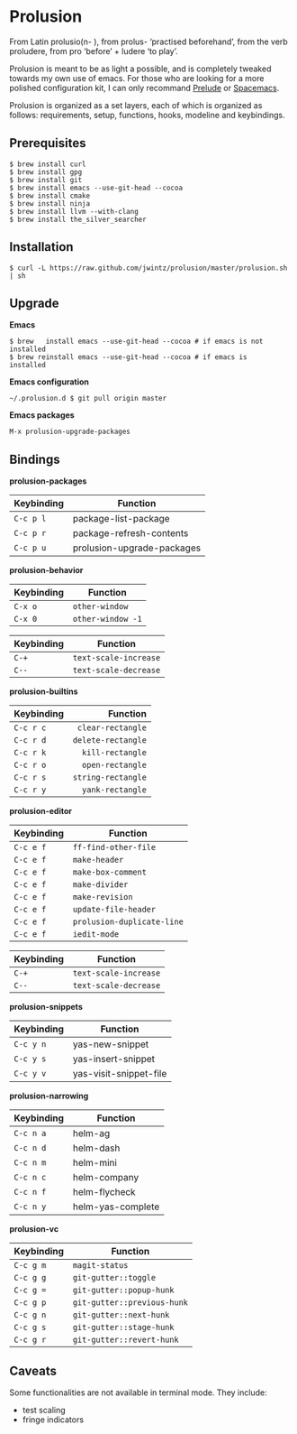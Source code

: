 # Prolusion

From Latin prolusio(n- ), from prolus- ‘practised beforehand’, from
the verb proludere, from pro ‘before’ + ludere ‘to play’.

Prolusion is meant to be as light a possible, and is completely
tweaked towards my own use of emacs. For those who are looking for a
more polished configuration kit, I can only recommand
[Prelude](https://github.com/bbatsov/prelude) or
[Spacemacs](https://github.com/syl20bnr/spacemacs).

Prolusion is organized as a set layers, each of which is organized as
follows: requirements, setup, functions, hooks, modeline and
keybindings.

## Prerequisites

    $ brew install curl
    $ brew install gpg
    $ brew install git
    $ brew install emacs --use-git-head --cocoa
    $ brew install cmake
    $ brew install ninja
    $ brew install llvm --with-clang
    $ brew install the_silver_searcher

## Installation

    $ curl -L https://raw.github.com/jwintz/prolusion/master/prolusion.sh | sh

## Upgrade

**Emacs**

    $ brew   install emacs --use-git-head --cocoa # if emacs is not installed
    $ brew reinstall emacs --use-git-head --cocoa # if emacs is     installed

**Emacs configuration**

    ~/.prolusion.d $ git pull origin master

**Emacs packages**

    M-x prolusion-upgrade-packages

## Bindings

**prolusion-packages**

| Keybinding           | Function                   |
| -------------------- | -------------------------- |
| <kbd>`C-c p l`</kbd> | package-list-package       |
| <kbd>`C-c p r`</kbd> | package-refresh-contents   |
| <kbd>`C-c p u`</kbd> | prolusion-upgrade-packages |

**prolusion-behavior**

| Keybinding         | Function          |
| ------------------ | ----------------- |
| <kbd>`C-x o`</kbd> | `other-window`    |
| <kbd>`C-x 0`</kbd> | `other-window -1` |

| Keybinding       | Function              |
| ---------------- | --------------------- |
| <kbd>`C-+`</kbd> | `text-scale-increase` |
| <kbd>`C--`</kbd> | `text-scale-decrease` |

**prolusion-builtins**

| Keybinding           | Function           |
| -------------------- | ------------------:|
| <kbd>`C-c r c`</kbd> |  `clear-rectangle` |
| <kbd>`C-c r d`</kbd> | `delete-rectangle` |
| <kbd>`C-c r k`</kbd> |   `kill-rectangle` |
| <kbd>`C-c r o`</kbd> |   `open-rectangle` |
| <kbd>`C-c r s`</kbd> | `string-rectangle` |
| <kbd>`C-c r y`</kbd> |   `yank-rectangle` |

**prolusion-editor**

| Keybinding           | Function                   |
| -------------------- | -------------------------- |
| <kbd>`C-c e f`</kbd> | `ff-find-other-file`       |
| <kbd>`C-c e f`</kbd> | `make-header`              |
| <kbd>`C-c e f`</kbd> | `make-box-comment`         |
| <kbd>`C-c e f`</kbd> | `make-divider`             |
| <kbd>`C-c e f`</kbd> | `make-revision`            |
| <kbd>`C-c e f`</kbd> | `update-file-header`       |
| <kbd>`C-c e f`</kbd> | `prolusion-duplicate-line` |
| <kbd>`C-c e f`</kbd> | `iedit-mode`               |

| Keybinding       | Function              |
| ---------------- | --------------------- |
| <kbd>`C-+`</kbd> | `text-scale-increase` |
| <kbd>`C--`</kbd> | `text-scale-decrease` |

**prolusion-snippets**

| Keybinding           | Function               |
| -------------------- | ---------------------- |
| <kbd>`C-c y n`</kbd> | yas-new-snippet        |
| <kbd>`C-c y s`</kbd> | yas-insert-snippet     |
| <kbd>`C-c y v`</kbd> | yas-visit-snippet-file |

**prolusion-narrowing**

| Keybinding           | Function               |
| -------------------- | ---------------------- |
| <kbd>`C-c n a`</kbd> | helm-ag                |
| <kbd>`C-c n d`</kbd> | helm-dash              |
| <kbd>`C-c n m`</kbd> | helm-mini              |
| <kbd>`C-c n c`</kbd> | helm-company           |
| <kbd>`C-c n f`</kbd> | helm-flycheck          |
| <kbd>`C-c n y`</kbd> | helm-yas-complete      |

**prolusion-vc**

| Keybinding           | Function                    |
| -------------------- | --------------------------- |
| <kbd>`C-c g m`</kbd> | `magit-status`              |
| <kbd>`C-c g g`</kbd> | `git-gutter::toggle`        |
| <kbd>`C-c g =`</kbd> | `git-gutter::popup-hunk`    |
| <kbd>`C-c g p`</kbd> | `git-gutter::previous-hunk` |
| <kbd>`C-c g n`</kbd> | `git-gutter::next-hunk`     |
| <kbd>`C-c g s`</kbd> | `git-gutter::stage-hunk`    |
| <kbd>`C-c g r`</kbd> | `git-gutter::revert-hunk`   |

## Caveats

Some functionalities are not available in terminal mode. They include:
* test scaling
* fringe indicators
